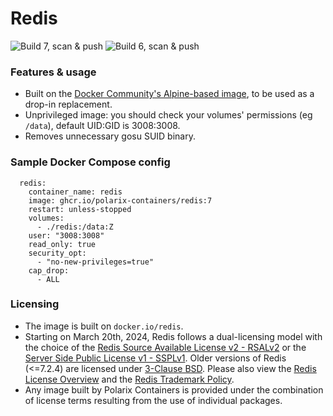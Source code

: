# Redis

![Build 7, scan & push](https://github.com/Polarix-Containers/redis/actions/workflows/build-7.yml/badge.svg)
![Build 6, scan & push](https://github.com/Polarix-Containers/redis/actions/workflows/build-6.yml/badge.svg)

### Features & usage
- Built on the [Docker Community's Alpine-based image](https://github.com/redis/docker-library-redis), to be used as a drop-in replacement.
- Unprivileged image: you should check your volumes' permissions (eg `/data`), default UID:GID is 3008:3008.
- Removes unnecessary gosu SUID binary.

### Sample Docker Compose config

```
  redis:
    container_name: redis
    image: ghcr.io/polarix-containers/redis:7
    restart: unless-stopped
    volumes:
      - ./redis:/data:Z
    user: "3008:3008"
    read_only: true
    security_opt:
      - "no-new-privileges=true"
    cap_drop:
      - ALL
```

### Licensing
- The image is built on `docker.io/redis`.
- Starting on March 20th, 2024, Redis follows a dual-licensing model with the choice of the [Redis Source Available License v2 - RSALv2]((https://redis.io/legal/rsalv2-agreement/))⁠ or the [Server Side Public License v1 - SSPLv1](https://redis.io/legal/server-side-public-license-sspl/)⁠. Older versions of Redis (<=7.2.4) are licensed under [3-Clause BSD](https://opensource.org/license/bsd-3-clause)⁠. Please also view the [Redis License Overview](https://redis.io/legal/licenses/)⁠ and the [Redis Trademark Policy](https://redis.io/legal/trademark-policy/)⁠.
- Any image built by Polarix Containers is provided under the combination of license terms resulting from the use of individual packages.